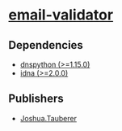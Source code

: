 # [email-validator](https://pypi.org/project/email-validator)

## Dependencies
- [dnspython (>=1.15.0)](packages/d/dnspython.md)
- [idna (>=2.0.0)](packages/i/idna.md)



## Publishers
- [Joshua.Tauberer](https://pypi.org/user/Joshua.Tauberer)

